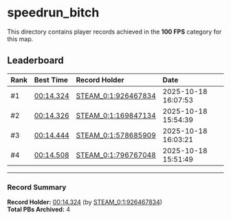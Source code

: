 # speedrun_bitch

This directory contains player records achieved in the **100 FPS** category for this map.

## Leaderboard

| Rank | Best Time | Record Holder | Date                |
| :--- | :-------- | :------------ | :------------------ |
| #1   | [00:14.324](./00014324_STEAM_0_1_926467834_20251018-160753.zip) | [STEAM_0:1:926467834](https://speedrun16.com/profile/STEAM_0:1:926467834)   | 2025-10-18 16:07:53 |
| #2   | [00:14.326](./00014326_STEAM_0_1_169847134_20251018-155439.zip) | [STEAM_0:1:169847134](https://speedrun16.com/profile/STEAM_0:1:169847134)   | 2025-10-18 15:54:39 |
| #3   | [00:14.444](./00014444_STEAM_0_1_578685909_20251018-160321.zip) | [STEAM_0:1:578685909](https://speedrun16.com/profile/STEAM_0:1:578685909)   | 2025-10-18 16:03:21 |
| #4   | [00:14.508](./00014508_STEAM_0_1_796767048_20251018-155149.zip) | [STEAM_0:1:796767048](https://speedrun16.com/profile/STEAM_0:1:796767048)   | 2025-10-18 15:51:49 |

---

### Record Summary
**Record Holder:** [00:14.324](./00014324_STEAM_0_1_926467834_20251018-160753.zip) (by [STEAM_0:1:926467834](https://speedrun16.com/profile/STEAM_0:1:926467834))  
**Total PBs Archived:** 4